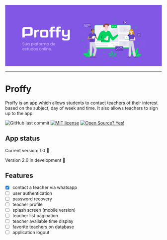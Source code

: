 ![Proffy](https://github.com/allanfantoni/proffy/blob/master/web/src/assets/images/banner.png?raw=true)

***

# Proffy

Proffy is an app which allows students to contact teachers of their interest based on the subject, day of week and time. It also allows teachers to sign up to the app.

![GitHub last commit](https://img.shields.io/github/last-commit/allanfantoni/proffy?label=Last%20commit)
[![MIT license](https://img.shields.io/badge/License-MIT-blue.svg)](https://lbesson.mit-license.org/)
[![Open Source? Yes!](https://badgen.net/badge/Open%20Source%3F/Yes%21/blue?icon=github)](https://github.com/Naereen/badges/)

## App status

Current version: 1.0 :rocket:

Version 2.0 in development :construction:

## Features

- [x] contact a teacher via whatsapp
- [ ] user authentication
- [ ] password recovery
- [ ] teacher profile
- [ ] splash screen (mobile version)
- [ ] teacher list pagination
- [ ] teacher available time display
- [ ] favorite teachers on database
- [ ] application logout
